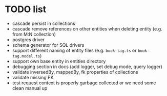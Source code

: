 # TODO list

- cascade persist in collections
- cascade remove references on other entities when deleting entity (e.g. from M:N collection)
- postgres driver
- schema generator for SQL drivers
- support different naming of entity files (e.g. `book-tag.ts` or `book-tag.model.ts`)
- support own base entity in entities directory
- debugging section in docs (add logger, set debug mode, query logger)
- validate inversedBy, mappedBy, fk properties of collections
- validate missing PK
- test request context is properly garbage collected or we need some clean manual up
